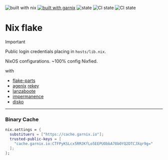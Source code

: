 ![built with nix](https://img.shields.io/static/v1?logo=nixos&logoColor=white&label=&message=Built%20with%20Nix&color=41439a)
[![built with garnix](https://img.shields.io/endpoint.svg?url=https%3A%2F%2Fgarnix.io%2Fapi%2Fbadges%2Foluceps%2Fnixos-config)](https://garnix.io)
![state](https://img.shields.io/badge/works-on%20my%20machines-FEDFE1)
![CI state](https://github.com/oluceps/nixos-config/actions/workflows/lint.yaml/badge.svg)
![CI state](https://github.com/oluceps/nixos-config/actions/workflows/sensitive.yaml/badge.svg)  

# Nix flake

> [!IMPORTANT]
> Public login credentials placing in `hosts/lib.nix`.

NixOS configurations. ~100% config Nixfied.

with

+ [flake-parts](https://github.com/hercules-ci/flake-parts)
+ [agenix](https://github.com/ryantm/agenix) [rekey](https://github.com/oddlama/agenix-rekey)
+ [lanzaboote](https://github.com/nix-community/lanzaboote)
+ [impermanence](https://github.com/nix-community/impermanence)
+ [disko](https://github.com/nix-community/disko)

---

### Binary Cache

```nix
nix.settings = {
  substituers = ["https://cache.garnix.io"];
  trusted-public-keys = [
    "cache.garnix.io:CTFPyKSLcx5RMJKfLo5EEPUObbA78b0YQ2DTCJXqr9g="
  ];
};
```
